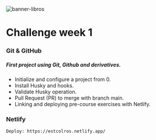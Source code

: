 ![banner-libros](https://cdn.codecoda.com/images/made/images/breadcrumb/git-and-github-banner_1543_592_40.jpg)

# Challenge week 1

### Git & GitHub

##### First project using Git, Github and derivatives.

-   Initialize and configure a project from 0.
-   Install Husky and hooks.
-   Validate Husky operation.
-   Pull Request (PR) to merge with branch main.
-   Linking and deploying pre-course exercises with Netlify.

### Netlify

```
Deploy: https://estcolros.netlify.app/
```
